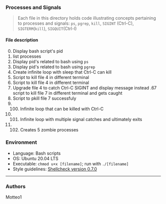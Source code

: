 ### Processes and Signals
> Each file in this directory holds code illustrating concepts pertaining to processes and signals: `ps`, `pgrep`, `kill`, `SIGINT` (Ctrl-C), `SIGTERM`(`kill`), `SIGQUIT`(Ctrl-l)

#### File description

0. Display bash script's pid
1. list processes
2. Display pid's related to bash using `ps`
3. Display pid's related to bash using `pgrep`
4. Create infinite loop with sleep that Ctrl-C can kill
5. Script to kill file 4 in different terminal
6. Script to kill file 4 in different terminal
7. Upgrade file 4 to catch Ctrl-C SIGINT and display message instead .67 script to kill file 7 in different terminal and gets caught
8. Script to pkill file 7 successfuly
9. 100. Infinite loop that can be killed with Ctrl-C
10. 101. Infinite loop with multiple signal catches and ultimately exits
11. 102. Creates 5 zombie processes

### Environment
* Language: Bash scripts
* OS: Ubuntu 20.04 LTS
* Executable: `chmod u+x [filename]`; run with `./[filename]`
* Style guidelines: [Shellcheck version 0.7.0](https://github.com/koalaman/shellcheck)

***
### Authors
Motteo1
